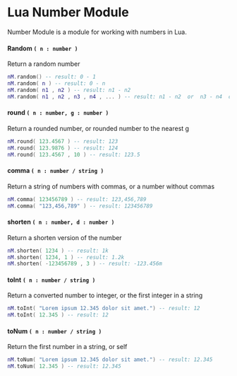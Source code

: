 # Lua Number Module

Number Module is a module for working with numbers in Lua.

#### Random `( n : number )`
Return a random number
```lua
nM.random() -- result: 0 - 1
nM.random( n ) -- result: 0 - n
nM.random( n1 , n2 ) -- result: n1 - n2
nM.random( n1 , n2 , n3 , n4 , ... ) -- result: n1 - n2  or  n3 - n4  or  ...
```

#### round `( n : number, g : number )`
Return a rounded number, or rounded number to the nearest g
```lua
nM.round( 123.4567 ) -- result: 123
nM.round( 123.9876 ) -- result: 124
nM.round( 123.4567 , 10 ) -- result: 123.5
```

#### comma  `( n : number / string )`
Return a string of numbers with commas, or a number without commas
```lua
nM.comma( 123456789 ) -- result: 123,456,789
nM.comma( "123,456,789" ) -- result: 123456789
```

#### shorten `( n : number, d : number )`
Return a shorten version of the number
```lua
nM.shorten( 1234 ) -- result: 1k
nM.shorten( 1234, 1 ) -- result: 1.2k
nM.shorten( -123456789 , 3 ) -- result: -123.456m
```

#### toInt ` ( n : number / string ) `
Return a converted number to integer, or the first integer in a string
```lua
nM.toInt( "Lorem ipsum 12.345 dolor sit amet.") -- result: 12
nM.toInt( 12.345 ) -- result: 12
```

#### toNum ` ( n : number / string ) `
Return the first number in a string, or self
```lua
nM.toNum( "Lorem ipsum 12.345 dolor sit amet.") -- result: 12.345
nM.toNum( 12.345 ) -- result: 12.345
```



